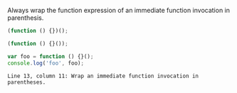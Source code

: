 Always wrap the function expression of an immediate function invocation in
parenthesis.

```js
(function () {})();
```

```js
(function () {}());
```

```js
var foo = function () {}();
console.log('foo', foo);
```
```output
Line 13, column 11: Wrap an immediate function invocation in parentheses.
```
